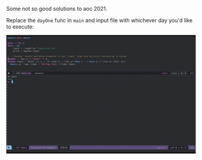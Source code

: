 Some not so good solutions to aoc 2021. 

Replace the `dayOne` func in `main` and input file with whichever day you'd like to execute:

![alt text](https://github.com/jtanza/aoc-2021/blob/main/haskell/screen-shot.png)

